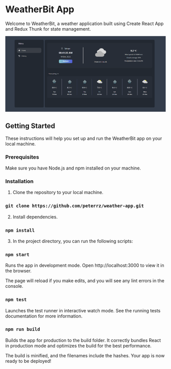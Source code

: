 # WeatherBit App

Welcome to WeatherBit, a weather application built using Create React App and Redux Thunk for state management.

![Screenshot](Screenshot.png)

## Getting Started

These instructions will help you set up and run the WeatherBit app on your local machine.

### Prerequisites

Make sure you have Node.js and npm installed on your machine.

### Installation

1. Clone the repository to your local machine.
### `git clone https://github.com/peterrz/weather-app.git`

2. Install dependencies.
### `npm install`

3. In the project directory, you can run the following scripts:
### `npm start`

Runs the app in development mode.
Open http://localhost:3000 to view it in the browser.

The page will reload if you make edits, and you will see any lint errors in the console.

### `npm test`

Launches the test runner in interactive watch mode.
See the running tests documentation for more information.

### `npm run build`

Builds the app for production to the build folder.
It correctly bundles React in production mode and optimizes the build for the best performance.

The build is minified, and the filenames include the hashes. Your app is now ready to be deployed!
